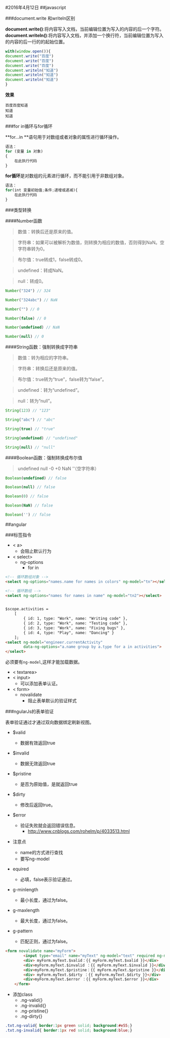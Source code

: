#2016年4月12日##javascript###document.write 和writeln区别**document.write()**:将内容写入文档，当前编辑位置为写入的内容的后一个字符。 **document.writeln()**:将内容写入文档，并添加一个换行符，当前编辑位置为写入的内容的后一行的的起始位置。 ```jswith(window.open()){ document.write("百度")document.write("百度")document.write("百度")document.writeln("知道")document.writeln("知道")document.writeln("知道")} ```**效果**```百度百度知道知道知道```###for in循环与for循环**for...in **语句用于对数组或者对象的属性进行循环操作。```js语法：for (变量 in 对象){    在此执行代码}```**for循环**是对数组的元素进行循环，而不能引用于非数组对象。```js语法：for(int 变量初始值;条件;递增或递减){    在此执行代码}```###类型转换####Number函数>数值：转换后还是原来的值。>字符串：如果可以被解析为数值，则转换为相应的数值，否则得到NaN。空字符串转为0。>布尔值：true转成1，false转成0。>undefined：转成NaN。>null：转成0。```jsNumber("324") // 324Number("324abc") // NaNNumber("") // 0Number(false) // 0Number(undefined) // NaNNumber(null) // 0```####String函数：强制转换成字符串>数值：转为相应的字符串。>字符串：转换后还是原来的值。>布尔值：true转为“true”，false转为“false”。>undefined：转为“undefined”。>null：转为“null”。```jsString(123) // "123"String("abc") // "abc"String(true) // "true"String(undefined) // "undefined"String(null) // "null"```####Boolean函数：强制转换成布尔值>undefined>null>-0>+0>NaN>’‘（空字符串）```jsBoolean(undefined) // falseBoolean(null) // falseBoolean(0) // falseBoolean(NaN) // falseBoolean('') // false```##angular###标签指令 - < a>     + 会阻止默认行为 - < select>     + ng-options         * for   in```html<!-- 循环数组对象 --><select ng-options="names.name for names in colors" ng-model="tn"></select><!-- 循环数组 --><select ng-options="names for names in name" ng-model="tn2"></select>$scope.activities =    [        { id: 1, type: "Work", name: "Writing code" },        { id: 2, type: "Work", name: "Testing code" },        { id: 3, type: "Work", name: "Fixing bugs" },        { id: 4, type: "Play", name: "Dancing" }    ];        <select ng-model="engineer.currentActivity"         data-ng-options="a.name group by a.type for a in activities">                </select>```必须要有`ng-model`,这样才能加载数据。 - < textarea> - < input>     + 可以添加表单认证。 - < form>     + novalidate         * 阻止表单默认的验证样式###ngularJs的表单验证表单验证通过才通过双向数据绑定刷新视图。 - $valid     + 数据有效返回true - $invalid     + 数据无效返回true - $pristine     + 是否为原始值，是就返回true - $dirty     + 修改后返回true。 - $error     + 验证失败就会返回错误信息。         * http://www.cnblogs.com/rohelm/p/4033513.html - 注意点     + name的方式进行查找     + 要写ng-model - equired     + 必填，false表示验证通过。 - g-minlength     + 最小长度，通过为false。 - g-maxlength     + 最大长度，通过为false。 - g-pattern     + 匹配正则，通过为false。```html<form novalidate name="myForm">        <input type="email" name="myText" ng-model="text" required ng-minlength="5" ng-pattern="/^[a-zA-Z]+$/">        <div> myForm.myText.$valid：{{ myForm.myText.$valid }}</div>        <div>myForm.myText.$invalid ：{{ myForm.myText.$invalid }}</div>        <div>myForm.myText.$pristine：{{ myForm.myText.$pristine }}</div>        <div> myForm.myText.$dirty ：{{ myForm.myText.$dirty }}</div>        <div>myForm.myText.$error ：{{ myForm.myText.$error }}</div>    </form>``` - 添加class     + .ng-valid{}     + .ng-invalid{}     + .ng-pristine{}     + .ng-dirty{}```css.txt.ng-valid{ border:1px green solid; background:#e55;}.txt.ng-invalid{ border:1px red solid; background:blue;}```